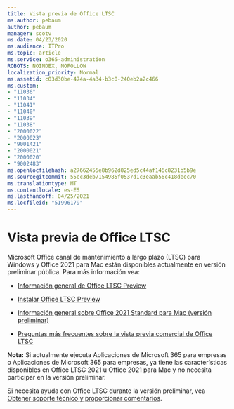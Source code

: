 ```yaml
---
title: Vista previa de Office LTSC
ms.author: pebaum
author: pebaum
manager: scotv
ms.date: 04/23/2020
ms.audience: ITPro
ms.topic: article
ms.service: o365-administration
ROBOTS: NOINDEX, NOFOLLOW
localization_priority: Normal
ms.assetid: c03d30be-474a-4a34-b3c0-240eb2a2c466
ms.custom:
- "11036"
- "11034"
- "11041"
- "11040"
- "11039"
- "11038"
- "2000022"
- "2000023"
- "9001421"
- "2000021"
- "2000020"
- "9002483"
ms.openlocfilehash: a27662455e8b962d825ed5c44af146c8231b5b9e
ms.sourcegitcommit: 55ec3deb7154985f0537d1c3eaab56c418deec70
ms.translationtype: MT
ms.contentlocale: es-ES
ms.lasthandoff: 04/25/2021
ms.locfileid: "51996179"
---
```

# <a name="office-ltsc-preview"></a>Vista previa de Office LTSC

Microsoft Office canal de mantenimiento a largo plazo (LTSC) para Windows y Office 2021 para Mac están disponibles actualmente en versión preliminar pública. Para más información vea:

- [Información general de Office LTSC Preview](https://docs.microsoft.com/deployoffice/office2021/overview-ltsc-preview)

- [Instalar Office LTSC Preview](https://docs.microsoft.com/deployoffice/office2021/install-ltsc-preview)

- [Información general sobre Office 2021 Standard para Mac (versión preliminar)](https://docs.microsoft.com/deployoffice/office2021/overview-mac-preview)

- [Preguntas más frecuentes sobre la vista previa comercial de Office LTSC](https://answers.microsoft.com/msoffice/forum/all/office-ltsc-commercial-preview-faq/0fcf5976-f87f-4be1-81af-9f6d6141bc3a)  

**Nota:** Si actualmente ejecuta Aplicaciones de Microsoft 365 para empresas o Aplicaciones de Microsoft 365 para empresas, ya tiene las características disponibles en Office LTSC 2021 u Office 2021 para Mac y no necesita participar en la versión preliminar.

Si necesita ayuda con Office LTSC durante la versión preliminar, vea [Obtener soporte técnico y proporcionar comentarios](https://docs.microsoft.com/deployoffice/office2021/install-ltsc-preview#getting-support-and-providing-feedback).
